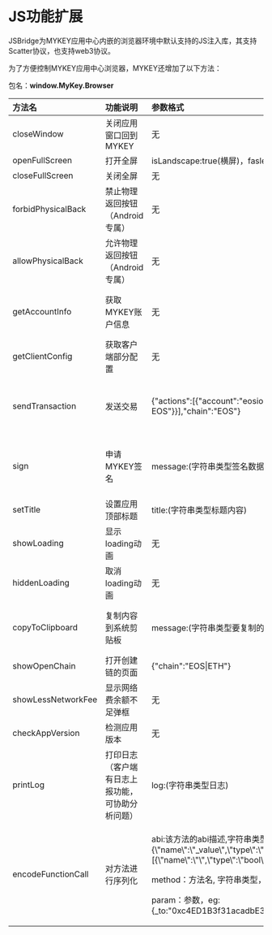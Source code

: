 # JS功能扩展

JSBridge为MYKEY应用中心内嵌的浏览器环境中默认支持的JS注入库，其支持Scatter协议，也支持web3协议。

为了方便控制MYKEY应用中心浏览器，MYKEY还增加了以下方法：

包名：**window.MyKey.Browser**

<table>
  <thead>
    <tr>
      <th style="text-align:left">&#x65B9;&#x6CD5;&#x540D;</th>
      <th style="text-align:left">&#x529F;&#x80FD;&#x8BF4;&#x660E;</th>
      <th style="text-align:left">&#x53C2;&#x6570;&#x683C;&#x5F0F;</th>
      <th style="text-align:left">&#x54CD;&#x5E94;&#x683C;&#x5F0F;</th>
    </tr>
  </thead>
  <tbody>
    <tr>
      <td style="text-align:left">closeWindow</td>
      <td style="text-align:left">&#x5173;&#x95ED;&#x5E94;&#x7528;&#x7A97;&#x53E3;&#x56DE;&#x5230;MYKEY</td>
      <td
      style="text-align:left">&#x65E0;</td>
        <td style="text-align:left">&#x65E0;</td>
    </tr>
    <tr>
      <td style="text-align:left">openFullScreen</td>
      <td style="text-align:left">&#x6253;&#x5F00;&#x5168;&#x5C4F;</td>
      <td style="text-align:left">isLandscape:true(&#x6A2A;&#x5C4F;)&#xFF0C;fasle(&#x7AD6;&#x5C4F;)</td>
      <td
      style="text-align:left">&#x65E0;</td>
    </tr>
    <tr>
      <td style="text-align:left">closeFullScreen</td>
      <td style="text-align:left">&#x5173;&#x95ED;&#x5168;&#x5C4F;</td>
      <td style="text-align:left">&#x65E0;</td>
      <td style="text-align:left">&#x65E0;</td>
    </tr>
    <tr>
      <td style="text-align:left">forbidPhysicalBack</td>
      <td style="text-align:left">&#x7981;&#x6B62;&#x7269;&#x7406;&#x8FD4;&#x56DE;&#x6309;&#x94AE;&#xFF08;Android&#x4E13;&#x5C5E;&#xFF09;</td>
      <td
      style="text-align:left">&#x65E0;</td>
        <td style="text-align:left">&#x65E0;</td>
    </tr>
    <tr>
      <td style="text-align:left">allowPhysicalBack</td>
      <td style="text-align:left">&#x5141;&#x8BB8;&#x7269;&#x7406;&#x8FD4;&#x56DE;&#x6309;&#x94AE;&#xFF08;Android&#x4E13;&#x5C5E;&#xFF09;</td>
      <td
      style="text-align:left">&#x65E0;</td>
        <td style="text-align:left">&#x65E0;</td>
    </tr>
    <tr>
      <td style="text-align:left">getAccountInfo</td>
      <td style="text-align:left">&#x83B7;&#x53D6;MYKEY&#x8D26;&#x6237;&#x4FE1;&#x606F;</td>
      <td style="text-align:left">&#x65E0;</td>
      <td style="text-align:left">{&quot;id&quot;:&quot;MYKEY&#x552F;&#x4E00;ID&quot;,&quot;accountName&quot;:&quot;MYKEY&#x5185;&#x8BBE;&#x7F6E;&#x7684;&#x6635;&#x79F0;&quot;,&quot;chainInfoList&quot;:[{&quot;chain&quot;:&quot;EOS&quot;,&quot;account&quot;:&quot;&quot;}],&quot;operationKeys&quot;:[&quot;&#x4E09;&#x628A;&#x64CD;&#x4F5C;&#x79D8;&#x94A5;&#x516C;&#x94A5;&quot;,&quot;&quot;,&quot;&quot;]}</td>
    </tr>
    <tr>
      <td style="text-align:left">getClientConfig</td>
      <td style="text-align:left">&#x83B7;&#x53D6;&#x5BA2;&#x6237;&#x7AEF;&#x90E8;&#x5206;&#x914D;&#x7F6E;</td>
      <td
      style="text-align:left">&#x65E0;</td>
        <td style="text-align:left">{&quot;currency&quot;:&quot;CNY|USD&quot;,&quot;locale&quot;:&quot;zh-CN|en-US|ko-KR|ja-JP&quot;,&quot;userAgent&quot;:&quot;&quot;,&quot;recaptchaUserKey&quot;:&quot;&quot;}</td>
    </tr>
    <tr>
      <td style="text-align:left">sendTransaction</td>
      <td style="text-align:left">&#x53D1;&#x9001;&#x4EA4;&#x6613;</td>
      <td style="text-align:left">{&quot;actions&quot;:[{&quot;account&quot;:&quot;eosio&quot;,&quot;name&quot;:&quot;buyram&quot;,&quot;data&quot;:{&quot;payer&quot;:&quot;&quot;,&quot;receiver&quot;:&quot;&quot;,&quot;quant&quot;:&quot;1.0000
        EOS&quot;}}],&quot;chain&quot;:&quot;EOS&quot;}</td>
      <td style="text-align:left">
        <p>promise:&#x65B9;&#x5F0F;&#x8FD4;&#x56DE;</p>
        <p>result:{&quot;errorCode&quot;:0,&quot;errorMsg&quot;:&quot;&quot;,&quot;data&quot;:{&quot;transactionId&quot;:&quot;&quot;,&quot;signature&quot;:&quot;&quot;}}</p>
      </td>
    </tr>
    <tr>
      <td style="text-align:left">sign</td>
      <td style="text-align:left">&#x7533;&#x8BF7;MYKEY&#x7B7E;&#x540D;</td>
      <td style="text-align:left">message:(&#x5B57;&#x7B26;&#x4E32;&#x7C7B;&#x578B;&#x7B7E;&#x540D;&#x6570;&#x636E;)</td>
      <td
      style="text-align:left">
        <p>promise:&#x65B9;&#x5F0F;&#x8FD4;&#x56DE;</p>
        <p>result:{&quot;errorCode&quot;:0,&quot;errorMsg&quot;:&quot;&quot;,&quot;data&quot;:{&quot;signature&quot;:&quot;&quot;}}</p>
        </td>
    </tr>
    <tr>
      <td style="text-align:left">setTitle</td>
      <td style="text-align:left">&#x8BBE;&#x7F6E;&#x5E94;&#x7528;&#x9876;&#x90E8;&#x6807;&#x9898;</td>
      <td
      style="text-align:left">title:(&#x5B57;&#x7B26;&#x4E32;&#x7C7B;&#x578B;&#x6807;&#x9898;&#x5185;&#x5BB9;)</td>
        <td
        style="text-align:left">&#x65E0;</td>
    </tr>
    <tr>
      <td style="text-align:left">showLoading</td>
      <td style="text-align:left">&#x663E;&#x793A;loading&#x52A8;&#x753B;</td>
      <td style="text-align:left">&#x65E0;</td>
      <td style="text-align:left">&#x65E0;</td>
    </tr>
    <tr>
      <td style="text-align:left">hiddenLoading</td>
      <td style="text-align:left">&#x53D6;&#x6D88;loading&#x52A8;&#x753B;</td>
      <td style="text-align:left">&#x65E0;</td>
      <td style="text-align:left">&#x65E0;</td>
    </tr>
    <tr>
      <td style="text-align:left">copyToClipboard</td>
      <td style="text-align:left">&#x590D;&#x5236;&#x5185;&#x5BB9;&#x5230;&#x7CFB;&#x7EDF;&#x526A;&#x8D34;&#x677F;</td>
      <td
      style="text-align:left">message:(&#x5B57;&#x7B26;&#x4E32;&#x7C7B;&#x578B;&#x8981;&#x590D;&#x5236;&#x7684;&#x5185;&#x5BB9;)</td>
        <td
        style="text-align:left">
          <p>promise:&#x65B9;&#x5F0F;&#x8FD4;&#x56DE;</p>
          <p>result:{&quot;errorCode&quot;:0,&quot;errorMsg&quot;:&quot;&quot;}</p>
          </td>
    </tr>
    <tr>
      <td style="text-align:left">showOpenChain</td>
      <td style="text-align:left">&#x6253;&#x5F00;&#x521B;&#x5EFA;&#x94FE;&#x7684;&#x9875;&#x9762;</td>
      <td
      style="text-align:left">{&quot;chain&quot;:&quot;EOS|ETH&quot;}</td>
        <td style="text-align:left">&#x65E0;</td>
    </tr>
    <tr>
      <td style="text-align:left">showLessNetworkFee</td>
      <td style="text-align:left">&#x663E;&#x793A;&#x7F51;&#x7EDC;&#x8D39;&#x4F59;&#x989D;&#x4E0D;&#x8DB3;&#x5F39;&#x6846;</td>
      <td
      style="text-align:left">&#x65E0;</td>
        <td style="text-align:left">&#x65E0;</td>
    </tr>
    <tr>
      <td style="text-align:left">checkAppVersion</td>
      <td style="text-align:left">&#x68C0;&#x6D4B;&#x5E94;&#x7528;&#x7248;&#x672C;</td>
      <td style="text-align:left">&#x65E0;</td>
      <td style="text-align:left">&#x65E0;</td>
    </tr>
    <tr>
      <td style="text-align:left">printLog</td>
      <td style="text-align:left">&#x6253;&#x5370;&#x65E5;&#x5FD7;&#xFF08;&#x5BA2;&#x6237;&#x7AEF;&#x6709;&#x65E5;&#x5FD7;&#x4E0A;&#x62A5;&#x529F;&#x80FD;&#xFF0C;&#x53EF;&#x534F;&#x52A9;&#x5206;&#x6790;&#x95EE;&#x9898;&#xFF09;</td>
      <td
      style="text-align:left">log:(&#x5B57;&#x7B26;&#x4E32;&#x7C7B;&#x578B;&#x65E5;&#x5FD7;)</td>
        <td
        style="text-align:left">&#x65E0;</td>
    </tr>
    <tr>
      <td style="text-align:left">encodeFunctionCall</td>
      <td style="text-align:left">&#x5BF9;&#x65B9;&#x6CD5;&#x8FDB;&#x884C;&#x5E8F;&#x5217;&#x5316;</td>
      <td
      style="text-align:left">
        <p>abi:&#x8BE5;&#x65B9;&#x6CD5;&#x7684;abi&#x63CF;&#x8FF0;,&#x5B57;&#x7B26;&#x4E32;&#x7C7B;&#x578B;,eg:&quot;[{\&quot;constant\&quot;:false,\&quot;inputs\&quot;:[{\&quot;name\&quot;:\&quot;_to\&quot;,\&quot;type\&quot;:\&quot;address\&quot;},{\&quot;name\&quot;:\&quot;_value\&quot;,\&quot;type\&quot;:\&quot;uint256\&quot;}],\&quot;name\&quot;:\&quot;transfer\&quot;,\&quot;outputs\&quot;:[{\&quot;name\&quot;:\&quot;\&quot;,\&quot;type\&quot;:\&quot;bool\&quot;}],\&quot;payable\&quot;:false,\&quot;stateMutability\&quot;:\&quot;nonpayable\&quot;,\&quot;type\&quot;:\&quot;function\&quot;}]&quot;</p>
        <p>method&#xFF1A;&#x65B9;&#x6CD5;&#x540D;, &#x5B57;&#x7B26;&#x4E32;&#x7C7B;&#x578B;&#xFF0C;eg:transfer&#x3002;</p>
        <p>param&#xFF1A;&#x53C2;&#x6570;&#xFF0C;eg:{_to:&quot;0xc4ED1B3f31acadbE3c14B20fA766B6C4B1FAB208&quot;,_value:&quot;20000000000000000000&quot;}</p>
        </td>
        <td style="text-align:left">
          <p>promise:&#x65B9;&#x5F0F;&#x8FD4;&#x56DE;</p>
          <p>result:{&quot;errorCode&quot;:0,&quot;errorMsg&quot;:&quot;&quot;,&quot;data&quot;:&quot;[&#x5E8F;&#x5217;&#x5316;&#x540E;&#x7684;&#x503C;]&quot;}</p>
        </td>
    </tr>
  </tbody>
</table>

